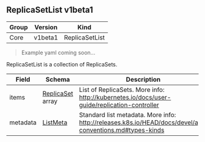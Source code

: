 ## ReplicaSetList v1beta1

Group        | Version     | Kind
------------ | ---------- | -----------
Core | v1beta1 | ReplicaSetList

> Example yaml coming soon...



ReplicaSetList is a collection of ReplicaSets.



Field        | Schema     | Description
------------ | ---------- | -----------
items | [ReplicaSet](#replicaset-v1beta1) array | List of ReplicaSets. More info: http://kubernetes.io/docs/user-guide/replication-controller
metadata | [ListMeta](#listmeta-unversioned) | Standard list metadata. More info: http://releases.k8s.io/HEAD/docs/devel/api-conventions.md#types-kinds


